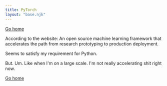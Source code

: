 ```yaml
---
title: PyTorch
layout: "base.njk"
---
```

[Go home](/index.html)

According to the website:
An open source machine learning framework that accelerates the path from research prototyping to production deployment.

Seems to satisfy my requirement for Python.

But. Um. Like when I'm on a large scale. I'm not really accelerating shit right now.

[Go home](/index.html)